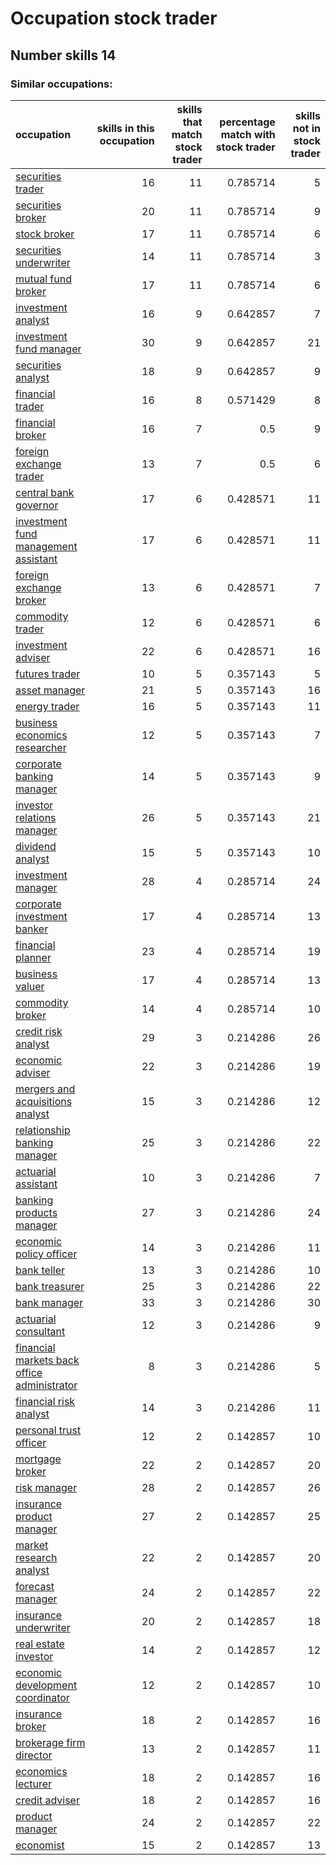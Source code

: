 # Occupation stock trader
## Number skills 14
### Similar occupations:
| occupation                                                                                    |   skills in this occupation |   skills that match stock trader |   percentage match with stock trader |   skills not in stock trader |
|:----------------------------------------------------------------------------------------------|----------------------------:|---------------------------------:|-------------------------------------:|-----------------------------:|
| [securities trader](securities_trader.md)                                                     |                          16 |                               11 |                             0.785714 |                            5 |
| [securities broker](securities_broker.md)                                                     |                          20 |                               11 |                             0.785714 |                            9 |
| [stock broker](stock_broker.md)                                                               |                          17 |                               11 |                             0.785714 |                            6 |
| [securities underwriter](securities_underwriter.md)                                           |                          14 |                               11 |                             0.785714 |                            3 |
| [mutual fund broker](mutual_fund_broker.md)                                                   |                          17 |                               11 |                             0.785714 |                            6 |
| [investment analyst](investment_analyst.md)                                                   |                          16 |                                9 |                             0.642857 |                            7 |
| [investment fund manager](investment_fund_manager.md)                                         |                          30 |                                9 |                             0.642857 |                           21 |
| [securities analyst](securities_analyst.md)                                                   |                          18 |                                9 |                             0.642857 |                            9 |
| [financial trader](financial_trader.md)                                                       |                          16 |                                8 |                             0.571429 |                            8 |
| [financial broker](financial_broker.md)                                                       |                          16 |                                7 |                             0.5      |                            9 |
| [foreign exchange trader](foreign_exchange_trader.md)                                         |                          13 |                                7 |                             0.5      |                            6 |
| [central bank governor](central_bank_governor.md)                                             |                          17 |                                6 |                             0.428571 |                           11 |
| [investment fund management assistant](investment_fund_management_assistant.md)               |                          17 |                                6 |                             0.428571 |                           11 |
| [foreign exchange broker](foreign_exchange_broker.md)                                         |                          13 |                                6 |                             0.428571 |                            7 |
| [commodity trader](commodity_trader.md)                                                       |                          12 |                                6 |                             0.428571 |                            6 |
| [investment adviser](investment_adviser.md)                                                   |                          22 |                                6 |                             0.428571 |                           16 |
| [futures trader](futures_trader.md)                                                           |                          10 |                                5 |                             0.357143 |                            5 |
| [asset manager](asset_manager.md)                                                             |                          21 |                                5 |                             0.357143 |                           16 |
| [energy trader](energy_trader.md)                                                             |                          16 |                                5 |                             0.357143 |                           11 |
| [business economics researcher](business_economics_researcher.md)                             |                          12 |                                5 |                             0.357143 |                            7 |
| [corporate banking manager](corporate_banking_manager.md)                                     |                          14 |                                5 |                             0.357143 |                            9 |
| [investor relations manager](investor_relations_manager.md)                                   |                          26 |                                5 |                             0.357143 |                           21 |
| [dividend analyst](dividend_analyst.md)                                                       |                          15 |                                5 |                             0.357143 |                           10 |
| [investment manager](investment_manager.md)                                                   |                          28 |                                4 |                             0.285714 |                           24 |
| [corporate investment banker](corporate_investment_banker.md)                                 |                          17 |                                4 |                             0.285714 |                           13 |
| [financial planner](financial_planner.md)                                                     |                          23 |                                4 |                             0.285714 |                           19 |
| [business valuer](business_valuer.md)                                                         |                          17 |                                4 |                             0.285714 |                           13 |
| [commodity broker](commodity_broker.md)                                                       |                          14 |                                4 |                             0.285714 |                           10 |
| [credit risk analyst](credit_risk_analyst.md)                                                 |                          29 |                                3 |                             0.214286 |                           26 |
| [economic adviser](economic_adviser.md)                                                       |                          22 |                                3 |                             0.214286 |                           19 |
| [mergers and acquisitions analyst](mergers_and_acquisitions_analyst.md)                       |                          15 |                                3 |                             0.214286 |                           12 |
| [relationship banking manager](relationship_banking_manager.md)                               |                          25 |                                3 |                             0.214286 |                           22 |
| [actuarial assistant](actuarial_assistant.md)                                                 |                          10 |                                3 |                             0.214286 |                            7 |
| [banking products manager](banking_products_manager.md)                                       |                          27 |                                3 |                             0.214286 |                           24 |
| [economic policy officer](economic_policy_officer.md)                                         |                          14 |                                3 |                             0.214286 |                           11 |
| [bank teller](bank_teller.md)                                                                 |                          13 |                                3 |                             0.214286 |                           10 |
| [bank treasurer](bank_treasurer.md)                                                           |                          25 |                                3 |                             0.214286 |                           22 |
| [bank manager](bank_manager.md)                                                               |                          33 |                                3 |                             0.214286 |                           30 |
| [actuarial consultant](actuarial_consultant.md)                                               |                          12 |                                3 |                             0.214286 |                            9 |
| [financial markets back office administrator](financial_markets_back_office_administrator.md) |                           8 |                                3 |                             0.214286 |                            5 |
| [financial risk analyst](financial_risk_analyst.md)                                           |                          14 |                                3 |                             0.214286 |                           11 |
| [personal trust officer](personal_trust_officer.md)                                           |                          12 |                                2 |                             0.142857 |                           10 |
| [mortgage broker](mortgage_broker.md)                                                         |                          22 |                                2 |                             0.142857 |                           20 |
| [risk manager](risk_manager.md)                                                               |                          28 |                                2 |                             0.142857 |                           26 |
| [insurance product manager](insurance_product_manager.md)                                     |                          27 |                                2 |                             0.142857 |                           25 |
| [market research analyst](market_research_analyst.md)                                         |                          22 |                                2 |                             0.142857 |                           20 |
| [forecast manager](forecast_manager.md)                                                       |                          24 |                                2 |                             0.142857 |                           22 |
| [insurance underwriter](insurance_underwriter.md)                                             |                          20 |                                2 |                             0.142857 |                           18 |
| [real estate investor](real_estate_investor.md)                                               |                          14 |                                2 |                             0.142857 |                           12 |
| [economic development coordinator](economic_development_coordinator.md)                       |                          12 |                                2 |                             0.142857 |                           10 |
| [insurance broker](insurance_broker.md)                                                       |                          18 |                                2 |                             0.142857 |                           16 |
| [brokerage firm director](brokerage_firm_director.md)                                         |                          13 |                                2 |                             0.142857 |                           11 |
| [economics lecturer](economics_lecturer.md)                                                   |                          18 |                                2 |                             0.142857 |                           16 |
| [credit adviser](credit_adviser.md)                                                           |                          18 |                                2 |                             0.142857 |                           16 |
| [product manager](product_manager.md)                                                         |                          24 |                                2 |                             0.142857 |                           22 |
| [economist](economist.md)                                                                     |                          15 |                                2 |                             0.142857 |                           13 |
